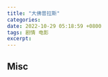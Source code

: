 ```yaml
---
title: "大佛普拉斯"
categories: 
date: 2022-10-29 05:18:59 +0800
tags: 剧情 电影
excerpt: 
---
```













## Misc



